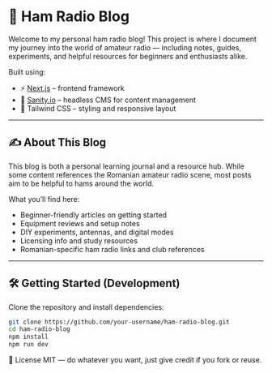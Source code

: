 # 📡 Ham Radio Blog

Welcome to my personal ham radio blog! This project is where I document my journey into the world of amateur radio — including notes, guides, experiments, and helpful resources for beginners and enthusiasts alike.

Built using:

- ⚡ [Next.js](https://nextjs.org/) – frontend framework
- 🧠 [Sanity.io](https://www.sanity.io/) – headless CMS for content management
- 🎨 Tailwind CSS – styling and responsive layout

---

## ✍️ About This Blog

This blog is both a personal learning journal and a resource hub. While some content references the Romanian amateur radio scene, most posts aim to be helpful to hams around the world.

What you’ll find here:

- Beginner-friendly articles on getting started
- Equipment reviews and setup notes
- DIY experiments, antennas, and digital modes
- Licensing info and study resources
- Romanian-specific ham radio links and club references

---

## 🛠 Getting Started (Development)

Clone the repository and install dependencies:

```bash
git clone https://github.com/your-username/ham-radio-blog.git
cd ham-radio-blog
npm install
npm run dev
```

📜 License
MIT — do whatever you want, just give credit if you fork or reuse.
